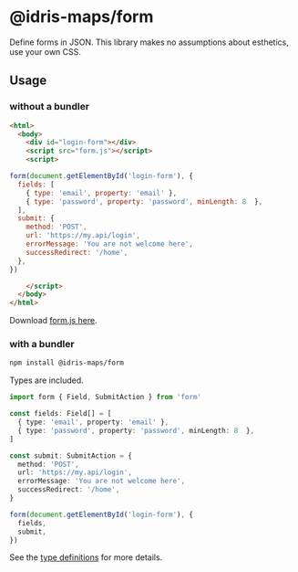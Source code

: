 # @idris-maps/form

Define forms in JSON. This library makes no assumptions about esthetics, use your own CSS.

## Usage

### without a bundler

```html
<html>
  <body>
    <div id="login-form"></div>
    <script src="form.js"></script>
    <script>

form(document.getElementById('login-form'), {
  fields: [
    { type: 'email', property: 'email' },
    { type: 'password', property: 'password', minLength: 8  },
  ],
  submit: {
    method: 'POST',
    url: 'https://my.api/login',
    errorMessage: 'You are not welcome here',
    successRedirect: '/home',
  },
})

    </script>
  </body>
</html>
```

Download [form.js here]().

### with a bundler

```bash
npm install @idris-maps/form
```

Types are included.

```ts
import form { Field, SubmitAction } from 'form'

const fields: Field[] = [
  { type: 'email', property: 'email' },
  { type: 'password', property: 'password', minLength: 8  },
]

const submit: SubmitAction = {
  method: 'POST',
  url: 'https://my.api/login',
  errorMessage: 'You are not welcome here',
  successRedirect: '/home',
}

form(document.getElementById('login-form'), {
  fields,
  submit,
})
```

See the [type definitions]() for more details.
